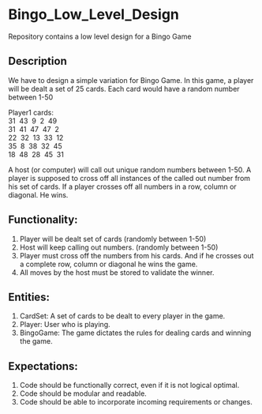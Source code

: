 # Bingo_Low_Level_Design
Repository contains a low level design for a Bingo Game

## Description
We have to design a simple variation for Bingo Game. In this game, a player will be dealt a set of 25 cards. Each card would have a random number between 1-50

Player1  cards: <br />
31  &nbsp;43  &nbsp;9   &nbsp;2	  &nbsp;49<br />
31	&nbsp;41	&nbsp;47	&nbsp;47	&nbsp;2<br />
22	&nbsp;32	&nbsp;13	&nbsp;33	&nbsp;12<br />
35	&nbsp;8	  &nbsp;38	&nbsp;32	&nbsp;45<br />
18	&nbsp;48	&nbsp;28	&nbsp;45	&nbsp;31<br />

A host (or computer) will call out unique random numbers between 1-50. A player is supposed to cross off all instances of the called out number from his set of cards. If a player crosses off all numbers in a row, column or diagonal. He wins. 

## Functionality:
  1.	Player will be dealt set of cards (randomly between 1-50)
  2.	Host will keep calling out numbers. (randomly between 1-50)
  3.	Player must cross off the numbers from his cards. And if he crosses out a complete row, column or diagonal he wins the game.
  4.	All moves by the host must be stored to validate the winner. 

## Entities:
  1. CardSet: A set of cards to be dealt to every player in the game.
  2. Player: User who is playing.
  3. BingoGame: The game dictates the rules for dealing cards and winning the game.
 
## Expectations:
  1. Code should be functionally correct, even if it is not logical optimal.
  2. Code should be modular and readable.
  3. Code should be able to incorporate incoming requirements or changes.
